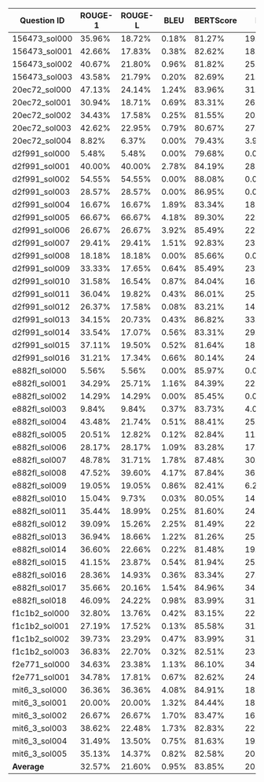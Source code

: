 | Question ID       | ROUGE-1 | ROUGE-L | BLEU    | BERTScore | F1      | Jaccard |
|--------------------|---------|---------|---------|-----------|---------|---------|
| 156473_sol000     |   35.96% |   18.72% |    0.18% |     81.27% |   19.57% |   10.85% |
| 156473_sol001     |   42.66% |   17.83% |    0.38% |     82.62% |   18.48% |   10.18% |
| 156473_sol002     |   40.67% |   21.80% |    0.96% |     81.82% |   25.17% |   14.40% |
| 156473_sol003     |   43.58% |   21.79% |    0.20% |     82.69% |   21.55% |   12.08% |
| 20ec72_sol000     |   47.13% |   24.14% |    1.24% |     83.96% |   31.13% |   18.44% |
| 20ec72_sol001     |   30.94% |   18.71% |    0.69% |     83.31% |   26.67% |   15.38% |
| 20ec72_sol002     |   34.43% |   17.58% |    0.25% |     81.55% |   20.88% |   11.66% |
| 20ec72_sol003     |   42.62% |   22.95% |    0.79% |     80.67% |   27.62% |   16.03% |
| 20ec72_sol004     |    8.82% |    6.37% |    0.00% |     79.43% |    3.90% |    1.99% |
| d2f991_sol000     |    5.48% |    5.48% |    0.00% |     79.68% |    0.00% |    0.00% |
| d2f991_sol001     |   40.00% |   40.00% |    2.78% |     84.19% |   28.57% |   16.67% |
| d2f991_sol002     |   54.55% |   54.55% |    0.00% |     88.08% |    0.00% |    0.00% |
| d2f991_sol003     |   28.57% |   28.57% |    0.00% |     86.95% |    0.00% |    0.00% |
| d2f991_sol004     |   16.67% |   16.67% |    1.89% |     83.34% |   18.18% |   10.00% |
| d2f991_sol005     |   66.67% |   66.67% |    4.18% |     89.30% |   22.22% |   12.50% |
| d2f991_sol006     |   26.67% |   26.67% |    3.92% |     85.49% |   22.22% |   12.50% |
| d2f991_sol007     |   29.41% |   29.41% |    1.51% |     92.83% |   23.08% |   13.04% |
| d2f991_sol008     |   18.18% |   18.18% |    0.00% |     85.66% |    0.00% |    0.00% |
| d2f991_sol009     |   33.33% |   17.65% |    0.64% |     85.49% |   23.81% |   13.51% |
| d2f991_sol010     |   31.58% |   16.54% |    0.87% |     84.04% |   16.67% |    9.09% |
| d2f991_sol011     |   36.04% |   19.82% |    0.43% |     86.01% |   25.32% |   14.49% |
| d2f991_sol012     |   26.37% |   17.58% |    0.08% |     83.21% |   14.08% |    7.58% |
| d2f991_sol013     |   34.15% |   20.73% |    0.43% |     86.82% |   33.03% |   19.78% |
| d2f991_sol014     |   33.54% |   17.07% |    0.56% |     83.31% |   29.59% |   17.36% |
| d2f991_sol015     |   37.11% |   19.50% |    0.52% |     81.64% |   18.28% |   10.06% |
| d2f991_sol016     |   31.21% |   17.34% |    0.66% |     80.14% |   24.22% |   13.78% |
| e882fl_sol000     |    5.56% |    5.56% |    0.00% |     85.97% |    0.00% |    0.00% |
| e882fl_sol001     |   34.29% |   25.71% |    1.16% |     84.39% |   22.22% |   12.50% |
| e882fl_sol002     |   14.29% |   14.29% |    0.00% |     85.45% |    0.00% |    0.00% |
| e882fl_sol003     |    9.84% |    9.84% |    0.37% |     83.73% |    4.00% |    2.04% |
| e882fl_sol004     |   43.48% |   21.74% |    0.51% |     88.41% |   25.00% |   14.29% |
| e882fl_sol005     |   20.51% |   12.82% |    0.12% |     82.84% |   11.11% |    5.88% |
| e882fl_sol006     |   28.17% |   28.17% |    1.09% |     83.28% |   17.54% |    9.62% |
| e882fl_sol007     |   48.78% |   31.71% |    1.78% |     87.48% |   30.51% |   18.00% |
| e882fl_sol008     |   47.52% |   39.60% |    4.17% |     87.84% |   36.84% |   22.58% |
| e882fl_sol009     |   19.05% |   19.05% |    0.86% |     82.41% |    6.25% |    3.23% |
| e882fl_sol010     |   15.04% |    9.73% |    0.03% |     80.05% |   14.67% |    7.91% |
| e882fl_sol011     |   35.44% |   18.99% |    0.25% |     81.60% |   24.41% |   13.90% |
| e882fl_sol012     |   39.09% |   15.26% |    2.25% |     81.49% |   22.33% |   12.57% |
| e882fl_sol013     |   36.94% |   18.66% |    1.22% |     81.26% |   25.40% |   14.55% |
| e882fl_sol014     |   36.60% |   22.66% |    0.22% |     81.48% |   19.05% |   10.53% |
| e882fl_sol015     |   41.15% |   23.87% |    0.54% |     81.94% |   25.32% |   14.49% |
| e882fl_sol016     |   28.36% |   14.93% |    0.36% |     83.34% |   27.56% |   15.98% |
| e882fl_sol017     |   35.66% |   20.16% |    1.54% |     84.96% |   34.09% |   20.55% |
| e882fl_sol018     |   46.09% |   24.22% |    0.98% |     83.99% |   31.06% |   18.38% |
| f1c1b2_sol000     |   32.80% |   13.76% |    0.42% |     83.15% |   22.95% |   12.96% |
| f1c1b2_sol001     |   27.19% |   17.52% |    0.13% |     85.58% |   31.82% |   18.92% |
| f1c1b2_sol002     |   39.73% |   23.29% |    0.47% |     83.99% |   31.52% |   18.71% |
| f1c1b2_sol003     |   36.83% |   22.70% |    0.32% |     82.51% |   23.28% |   13.17% |
| f2e771_sol000     |   34.63% |   23.38% |    1.13% |     86.10% |   34.34% |   20.73% |
| f2e771_sol001     |   34.78% |   17.81% |    0.67% |     82.62% |   24.19% |   13.76% |
| mit6_3_sol000     |   36.36% |   36.36% |    4.08% |     84.91% |   18.18% |   10.00% |
| mit6_3_sol001     |   20.00% |   20.00% |    1.32% |     84.44% |   18.18% |   10.00% |
| mit6_3_sol002     |   26.67% |   26.67% |    1.70% |     83.47% |   16.67% |    9.09% |
| mit6_3_sol003     |   38.62% |   22.48% |    1.73% |     82.83% |   22.69% |   12.80% |
| mit6_3_sol004     |   31.49% |   13.50% |    0.75% |     81.63% |   19.31% |   10.69% |
| mit6_3_sol005     |   35.13% |   14.37% |    0.82% |     82.58% |   20.51% |   11.43% |
| **Average**        |   32.57% |   21.60% |    0.95% |     83.85% |   20.27% |   11.59% |
